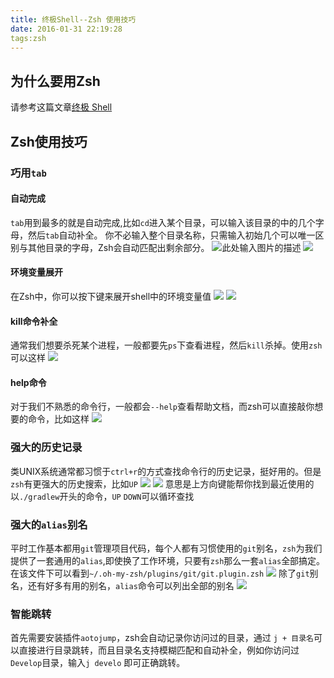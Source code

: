 ```yaml
---
title: 终极Shell--Zsh 使用技巧
date: 2016-01-31 22:19:28
tags:zsh
---
```


## 为什么要用Zsh
请参考这篇文章[终极 Shell](http://macshuo.com/?p=676)

## Zsh使用技巧
### 巧用``tab``
#### 自动完成
``tab``用到最多的就是自动完成,比如``cd``进入某个目录，可以输入该目录的中的几个字母，然后``tab``自动补全。
你不必输入整个目录名称，只需输入初始几个可以唯一区别与其他目录的字母，Zsh会自动匹配出剩余部分。
![此处输入图片的描述](https://raw.githubusercontent.com/w4lle/w4lle.github.io/post/source/uploads/QQ20160131-1%402x.png)
![](https://raw.githubusercontent.com/w4lle/w4lle.github.io/post/source/uploads/tab.png)
#### 环境变量展开
在Zsh中，你可以按下<TAB>键来展开shell中的环境变量值
![](https://raw.githubusercontent.com/w4lle/w4lle.github.io/post/source/uploads/PWD-tab.png)
![](https://raw.githubusercontent.com/w4lle/w4lle.github.io/post/source/uploads/PWD-tab-done.png)
#### kill命令补全
通常我们想要杀死某个进程，一般都要先``ps``下查看进程，然后``kill``杀掉。使用``zsh``可以这样
![](https://raw.githubusercontent.com/w4lle/w4lle.github.io/post/source/uploads/kill_tab.png)
#### help命令
对于我们不熟悉的命令行，一般都会``--help``查看帮助文档，而zsh可以直接敲你想要的命令，比如这样
![](https://raw.githubusercontent.com/w4lle/w4lle.github.io/post/source/uploads/git-tab.png)

### 强大的历史记录
类UNIX系统通常都习惯于``ctrl+r``的方式查找命令行的历史记录，挺好用的。但是``zsh``有更强大的历史搜索，比如``UP``
![](https://raw.githubusercontent.com/w4lle/w4lle.github.io/post/source/uploads/UP1.png)
![](https://raw.githubusercontent.com/w4lle/w4lle.github.io/post/source/uploads/UP2.png)
意思是上方向键能帮你找到最近使用的以``./gradlew``开头的命令，``UP`` ``DOWN``可以循环查找
### 强大的``alias``别名
平时工作基本都用``git``管理项目代码，每个人都有习惯使用的``git``别名，``zsh``为我们提供了一套通用的``alias``,即使换了工作环境，只要有``zsh``那么一套``alias``全部搞定。在该文件下可以看到``~/.oh-my-zsh/plugins/git/git.plugin.zsh``
![](https://raw.githubusercontent.com/w4lle/w4lle.github.io/post/source/uploads/alias_git.png)
除了``git``别名，还有好多有用的别名，``alias``命令可以列出全部的别名
![](https://raw.githubusercontent.com/w4lle/w4lle.github.io/post/source/uploads/alias.png)
### 智能跳转
首先需要安装插件``aotojump``，zsh会自动记录你访问过的目录，通过 ``j + 目录名``可以直接进行目录跳转，而且目录名支持模糊匹配和自动补全，例如你访问过``Develop``目录，输入``j develo`` 即可正确跳转。
